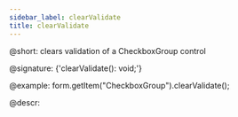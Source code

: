 ```yaml
---
sidebar_label: clearValidate
title: clearValidate
---          
```


@short: clears validation of a CheckboxGroup control

@signature: {'clearValidate(): void;'}



@example:
form.getItem("CheckboxGroup").clearValidate();



@descr:


